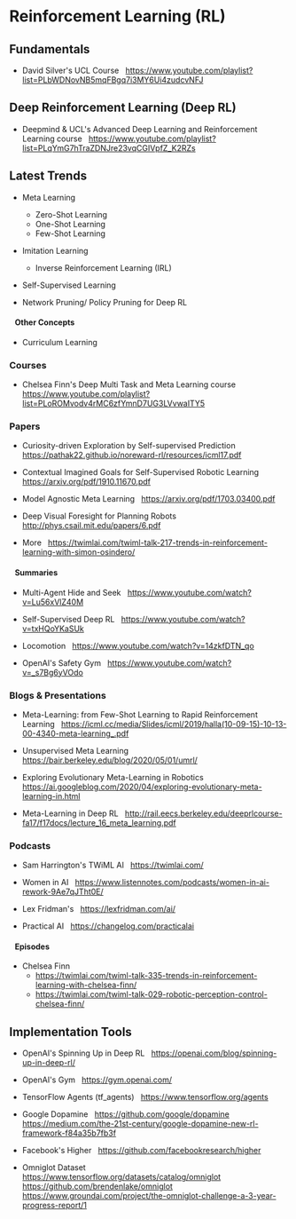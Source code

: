 # Reinforcement Learning (RL)

## Fundamentals

- David Silver's UCL Course
  &nbsp; https://www.youtube.com/playlist?list=PLbWDNovNB5mqFBgq7i3MY6Ui4zudcvNFJ

## Deep Reinforcement Learning (Deep RL)

- Deepmind & UCL's Advanced Deep Learning and Reinforcement Learning course
  &nbsp; https://www.youtube.com/playlist?list=PLqYmG7hTraZDNJre23vqCGIVpfZ_K2RZs

## Latest Trends

- Meta Learning
  - Zero-Shot Learning
  - One-Shot Learning
  - Few-Shot Learning
 
- Imitation Learning
  - Inverse Reinforcement Learning (IRL)

- Self-Supervised Learning

- Network Pruning/ Policy Pruning for Deep RL

#### &nbsp;&nbsp; Other Concepts

- Curriculum Learning

### Courses

- Chelsea Finn's Deep Multi Task and Meta Learning course
  &nbsp; https://www.youtube.com/playlist?list=PLoROMvodv4rMC6zfYmnD7UG3LVvwaITY5

### Papers
 
- Curiosity-driven Exploration by Self-supervised Prediction
  &nbsp; https://pathak22.github.io/noreward-rl/resources/icml17.pdf

- Contextual Imagined Goals for Self-Supervised Robotic Learning
  &nbsp; https://arxiv.org/pdf/1910.11670.pdf
  
- Model Agnostic Meta Learning
  &nbsp; https://arxiv.org/pdf/1703.03400.pdf

- Deep Visual Foresight for Planning Robots
  &nbsp; http://phys.csail.mit.edu/papers/6.pdf

- More
  &nbsp; https://twimlai.com/twiml-talk-217-trends-in-reinforcement-learning-with-simon-osindero/

#### &nbsp;&nbsp; Summaries

- Multi-Agent Hide and Seek
  &nbsp; https://www.youtube.com/watch?v=Lu56xVlZ40M

- Self-Supervised Deep RL
  &nbsp; https://www.youtube.com/watch?v=txHQoYKaSUk

- Locomotion
  &nbsp; https://www.youtube.com/watch?v=14zkfDTN_qo

- OpenAI's Safety Gym
  &nbsp; https://www.youtube.com/watch?v=_s7Bg6yVOdo

### Blogs & Presentations

- Meta-Learning: from Few-Shot Learning to Rapid Reinforcement Learning
  &nbsp; https://icml.cc/media/Slides/icml/2019/halla(10-09-15)-10-13-00-4340-meta-learning_.pdf

- Unsupervised Meta Learning
  &nbsp; https://bair.berkeley.edu/blog/2020/05/01/umrl/

- Exploring Evolutionary Meta-Learning in Robotics
  &nbsp; https://ai.googleblog.com/2020/04/exploring-evolutionary-meta-learning-in.html
  
- Meta-Learning in Deep RL
  &nbsp; http://rail.eecs.berkeley.edu/deeprlcourse-fa17/f17docs/lecture_16_meta_learning.pdf
  
### Podcasts

- Sam Harrington's TWiML AI
  &nbsp; https://twimlai.com/

- Women in AI
  &nbsp; https://www.listennotes.com/podcasts/women-in-ai-rework-9Ae7qJTht0E/

- Lex Fridman's
  &nbsp; https://lexfridman.com/ai/
  
- Practical AI
  &nbsp; https://changelog.com/practicalai

#### &nbsp;&nbsp; Episodes

- Chelsea Finn
  - https://twimlai.com/twiml-talk-335-trends-in-reinforcement-learning-with-chelsea-finn/
  - https://twimlai.com/twiml-talk-029-robotic-perception-control-chelsea-finn/
  

## Implementation Tools

- OpenAI's Spinning Up in Deep RL
  &nbsp; https://openai.com/blog/spinning-up-in-deep-rl/
  
- OpenAI's Gym
  &nbsp; https://gym.openai.com/

- TensorFlow Agents (tf_agents)
  &nbsp; https://www.tensorflow.org/agents
 
- Google Dopamine
  &nbsp; https://github.com/google/dopamine
  &nbsp; https://medium.com/the-21st-century/google-dopamine-new-rl-framework-f84a35b7fb3f
  
- Facebook's Higher
  &nbsp; https://github.com/facebookresearch/higher
  
- Omniglot Dataset
  &nbsp; https://www.tensorflow.org/datasets/catalog/omniglot
  &nbsp; https://github.com/brendenlake/omniglot
  &nbsp; https://www.groundai.com/project/the-omniglot-challenge-a-3-year-progress-report/1
